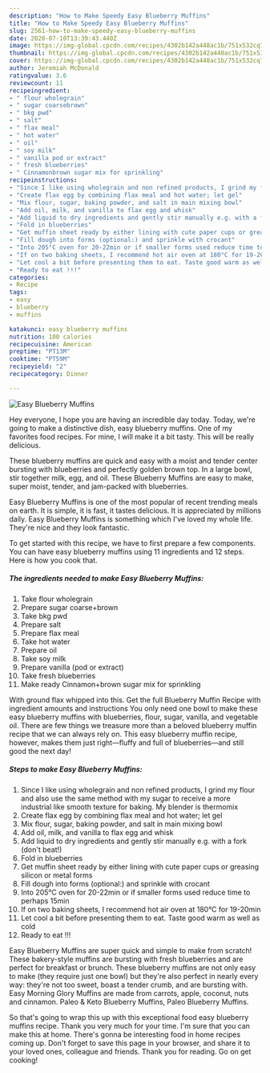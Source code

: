 ```yaml
---
description: "How to Make Speedy Easy Blueberry Muffins"
title: "How to Make Speedy Easy Blueberry Muffins"
slug: 2561-how-to-make-speedy-easy-blueberry-muffins
date: 2020-07-10T13:39:43.440Z
image: https://img-global.cpcdn.com/recipes/4302b142a448ac1b/751x532cq70/easy-blueberry-muffins-recipe-main-photo.jpg
thumbnail: https://img-global.cpcdn.com/recipes/4302b142a448ac1b/751x532cq70/easy-blueberry-muffins-recipe-main-photo.jpg
cover: https://img-global.cpcdn.com/recipes/4302b142a448ac1b/751x532cq70/easy-blueberry-muffins-recipe-main-photo.jpg
author: Jeremiah McDonald
ratingvalue: 3.6
reviewcount: 11
recipeingredient:
- " flour wholegrain"
- " sugar coarsebrown"
- " bkg pwd"
- " salt"
- " flax meal"
- " hot water"
- " oil"
- " soy milk"
- " vanilla pod or extract"
- " fresh blueberries"
- " Cinnamonbrown sugar mix for sprinkling"
recipeinstructions:
- "Since I like using wholegrain and non refined products, I grind my flour and also use the same method with my sugar to receive a more industrial like smooth texture for baking. My blender is thermomix"
- "Create flax egg by combining flax meal and hot water; let gel"
- "Mix flour, sugar, baking powder, and salt in main mixing bowl"
- "Add oil, milk, and vanilla to flax egg and whisk"
- "Add liquid to dry ingredients and gently stir manually e.g. with a fork (don&#39;t beat!)"
- "Fold in blueberries"
- "Get muffin sheet ready by either lining with cute paper cups or greasing silicon or metal forms"
- "Fill dough into forms (optional:) and sprinkle with crocant"
- "Into 205°C oven for 20-22min or if smaller forms used reduce time to perhaps 15min"
- "If on two baking sheets, I recommend hot air oven at 180°C for 19-20min"
- "Let cool a bit before presenting them to eat. Taste good warm as well as cold"
- "Ready to eat !!!"
categories:
- Recipe
tags:
- easy
- blueberry
- muffins

katakunci: easy blueberry muffins 
nutrition: 180 calories
recipecuisine: American
preptime: "PT13M"
cooktime: "PT59M"
recipeyield: "2"
recipecategory: Dinner

---
```



![Easy Blueberry Muffins](https://img-global.cpcdn.com/recipes/4302b142a448ac1b/751x532cq70/easy-blueberry-muffins-recipe-main-photo.jpg)

Hey everyone, I hope you are having an incredible day today. Today, we're going to make a distinctive dish, easy blueberry muffins. One of my favorites food recipes. For mine, I will make it a bit tasty. This will be really delicious.

These blueberry muffins are quick and easy with a moist and tender center bursting with blueberries and perfectly golden brown top. In a large bowl, stir together milk, egg, and oil. These Blueberry Muffins are easy to make, super moist, tender, and jam-packed with blueberries.

Easy Blueberry Muffins is one of the most popular of recent trending meals on earth. It is simple, it is fast, it tastes delicious. It is appreciated by millions daily. Easy Blueberry Muffins is something which I've loved my whole life. They're nice and they look fantastic.


To get started with this recipe, we have to first prepare a few components. You can have easy blueberry muffins using 11 ingredients and 12 steps. Here is how you cook that.

<!--inarticleads1-->

##### The ingredients needed to make Easy Blueberry Muffins:

1. Take  flour wholegrain
1. Prepare  sugar coarse+brown
1. Take  bkg pwd
1. Prepare  salt
1. Prepare  flax meal
1. Take  hot water
1. Prepare  oil
1. Take  soy milk
1. Prepare  vanilla (pod or extract)
1. Take  fresh blueberries
1. Make ready  Cinnamon+brown sugar mix for sprinkling


With ground flax whipped into this. Get the full Blueberry Muffin Recipe with ingredient amounts and instructions You only need one bowl to make these easy blueberry muffins with blueberries, flour, sugar, vanilla, and vegetable oil. There are few things we treasure more than a beloved blueberry muffin recipe that we can always rely on. This easy blueberry muffin recipe, however, makes them just right—fluffy and full of blueberries—and still good the next day! 

<!--inarticleads2-->

##### Steps to make Easy Blueberry Muffins:

1. Since I like using wholegrain and non refined products, I grind my flour and also use the same method with my sugar to receive a more industrial like smooth texture for baking. My blender is thermomix
1. Create flax egg by combining flax meal and hot water; let gel
1. Mix flour, sugar, baking powder, and salt in main mixing bowl
1. Add oil, milk, and vanilla to flax egg and whisk
1. Add liquid to dry ingredients and gently stir manually e.g. with a fork (don&#39;t beat!)
1. Fold in blueberries
1. Get muffin sheet ready by either lining with cute paper cups or greasing silicon or metal forms
1. Fill dough into forms (optional:) and sprinkle with crocant
1. Into 205°C oven for 20-22min or if smaller forms used reduce time to perhaps 15min
1. If on two baking sheets, I recommend hot air oven at 180°C for 19-20min
1. Let cool a bit before presenting them to eat. Taste good warm as well as cold
1. Ready to eat !!!


Easy Blueberry Muffins are super quick and simple to make from scratch! These bakery-style muffins are bursting with fresh blueberries and are perfect for breakfast or brunch. These blueberry muffins are not only easy to make (they require just one bowl) but they&#39;re also perfect in nearly every way: they&#39;re not too sweet, boast a tender crumb, and are bursting with. Easy Morning Glory Muffins are made from carrots, apple, coconut, nuts and cinnamon. Paleo &amp; Keto Blueberry Muffins, Paleo Blueberry Muffins. 

So that's going to wrap this up with this exceptional food easy blueberry muffins recipe. Thank you very much for your time. I'm sure that you can make this at home. There's gonna be interesting food in home recipes coming up. Don't forget to save this page in your browser, and share it to your loved ones, colleague and friends. Thank you for reading. Go on get cooking!
